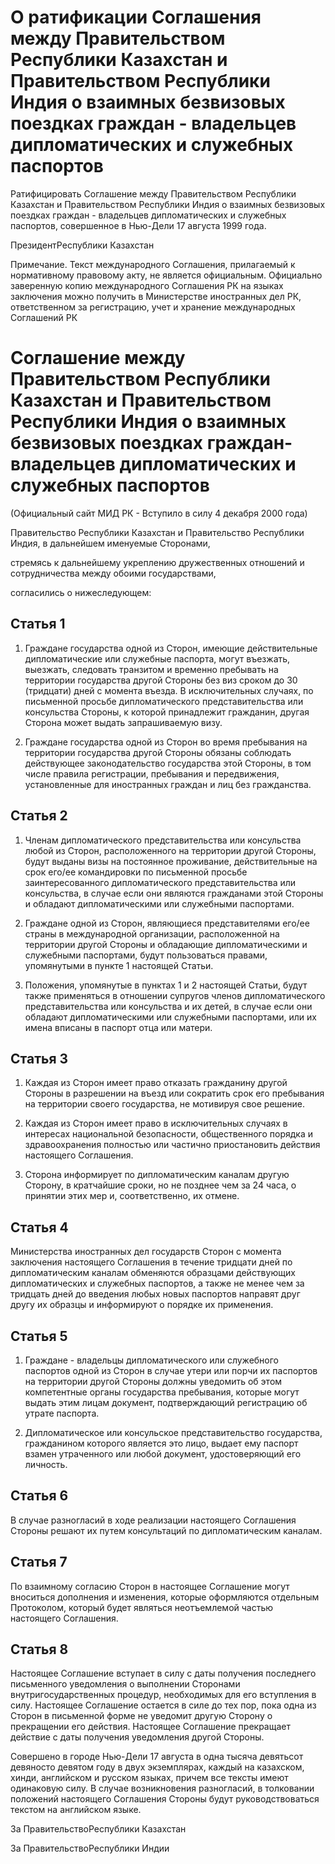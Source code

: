 # О ратификации Соглашения между Правительством Республики Казахстан и Правительством Республики Индия о взаимных безвизовых поездках граждан - владельцев дипломатических и служебных паспортов

Ратифицировать Соглашение между Правительством Республики Казахстан и Правительством Республики Индия о взаимных безвизовых поездках граждан - владельцев дипломатических и служебных паспортов, совершенное в Нью-Дели 17 августа 1999 года.

ПрезидентРеспублики Казахстан

Примечание. Текст международного Соглашения, прилагаемый к нормативному правовому акту, не является официальным. Официально заверенную копию международного Соглашения РК на языках заключения можно получить в Министерстве иностранных дел РК, ответственном за регистрацию, учет и хранение международных Соглашений РК

# Соглашение между Правительством Республики Казахстан и Правительством Республики Индия о взаимных безвизовых поездках граждан-владельцев дипломатических и служебных паспортов

(Официальный сайт МИД РК - Вступило в силу 4 декабря 2000 года)

Правительство Республики Казахстан и Правительство Республики Индия, в дальнейшем именуемые Сторонами,

стремясь к дальнейшему укреплению дружественных отношений и сотрудничества между обоими государствами,

согласились о нижеследующем:

## Статья 1

1. Граждане государства одной из Сторон, имеющие действительные дипломатические или служебные паспорта, могут въезжать, выезжать, следовать транзитом и временно пребывать на территории государства другой Стороны без виз сроком до 30 (тридцати) дней с момента въезда. В исключительных случаях, по письменной просьбе дипломатического представительства или консульства Стороны, к которой принадлежит гражданин, другая Сторона может выдать запрашиваемую визу.

2. Граждане государства одной из Сторон во время пребывания на территории государства другой Стороны обязаны соблюдать действующее законодательство государства этой Стороны, в том числе правила регистрации, пребывания и передвижения, установленные для иностранных граждан и лиц без гражданства.

## Статья 2

1. Членам дипломатического представительства или консульства любой из Сторон, расположенного на территории другой Стороны, будут выданы визы на постоянное проживание, действительные на срок его/ее командировки по письменной просьбе заинтересованного дипломатического представительства или консульства, в случае если они являются гражданами этой Стороны и обладают дипломатическими или служебными паспортами.

2. Граждане одной из Сторон, являющиеся представителями его/ее страны в международной организации, расположенной на территории другой Стороны и обладающие дипломатическими и служебными паспортами, будут пользоваться правами, упомянутыми в пункте 1 настоящей Статьи.

3. Положения, упомянутые в пунктах 1 и 2 настоящей Статьи, будут также применяться в отношении супругов членов дипломатического представительства или консульства и их детей, в случае если они обладают дипломатическими или служебными паспортами, или их имена вписаны в паспорт отца или матери.

## Статья 3

1. Каждая из Сторон имеет право отказать гражданину другой Стороны в разрешении на въезд или сократить срок его пребывания на территории своего государства, не мотивируя свое решение.

2. Каждая из Сторон имеет право в исключительных случаях в интересах национальной безопасности, общественного порядка и здравоохранения полностью или частично приостановить действия настоящего Соглашения.

3. Сторона информирует по дипломатическим каналам другую Сторону, в кратчайшие сроки, но не позднее чем за 24 часа, о принятии этих мер и, соответственно, их отмене.

## Статья 4

Министерства иностранных дел государств Сторон с момента заключения настоящего Соглашения в течение тридцати дней по дипломатическим каналам обменяются образцами действующих дипломатических и служебных паспортов, а также не менее чем за тридцать дней до введения любых новых паспортов направят друг другу их образцы и информируют о порядке их применения.

## Статья 5

1. Граждане - владельцы дипломатического или служебного паспортов одной из Сторон в случае утери или порчи их паспортов на территории другой Стороны должны уведомить об этом компетентные органы государства пребывания, которые могут выдать этим лицам документ, подтверждающий регистрацию об утрате паспорта.

2. Дипломатическое или консульское представительство государства, гражданином которого является это лицо, выдает ему паспорт взамен утраченного или любой документ, удостоверяющий его личность.

## Статья 6

В случае разногласий в ходе реализации настоящего Соглашения Стороны решают их путем консультаций по дипломатическим каналам.

## Статья 7

По взаимному согласию Сторон в настоящее Соглашение могут вноситься дополнения и изменения, которые оформляются отдельным Протоколом, который будет являться неотъемлемой частью настоящего Соглашения.

## Статья 8

Настоящее Соглашение вступает в силу с даты получения последнего письменного уведомления о выполнении Сторонами внутригосударственных процедур, необходимых для его вступления в силу. Настоящее Соглашение остается в силе до тех пор, пока одна из Сторон в письменной форме не уведомит другую Сторону о прекращении его действия. Настоящее Соглашение прекращает действие с даты получения уведомления другой Стороны.

Совершено в городе Нью-Дели 17 августа в одна тысяча девятьсот девяносто девятом году в двух экземплярах, каждый на казахском, хинди, английском и русском языках, причем все тексты имеют одинаковую силу. В случае возникновения разногласий, в толковании положений настоящего Соглашения Стороны будут руководствоваться текстом на английском языке.

За ПравительствоРеспублики Казахстан

За ПравительствоРеспублики Индии

